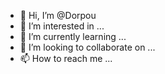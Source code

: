 - 👋 Hi, I’m @Dorpou
- 👀 I’m interested in ...
- 🌱 I’m currently learning ...
- 💞️ I’m looking to collaborate on ...
- 📫 How to reach me ...

<!---
Dorpou/Dorpou is a ✨ special ✨ repository because its `README.md` (this file) appears on your GitHub profile.
You can click the Preview link to take a look at your changes.
--->
